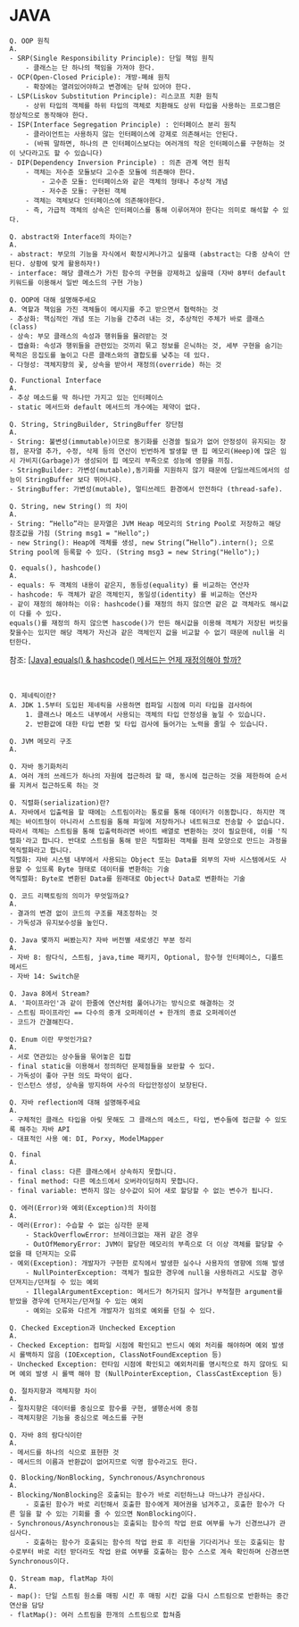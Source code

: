 # JAVA
<!-- > **Q. OOP 원칙**   
> A.   
> - **SRP(Single Responsibility Principle): `단일 책임 원칙`**   
>   - 클래스는 단 하나의 책임을 가져야 한다.
> - **OCP(Open-Closed Priciple): `개방-폐쇄 원칙`**   
>   - 확장에는 열려있어야하고 변경에는 닫혀 있어야 한다.
> - **LSP(Liskov Substitution Principle): `리스코프 치환 원칙`**
>      - 상위 타입의 객체를 하위 타입의 객체로 치환해도 상위 타입을 사용하는 프로그램은 정상적으로 동작해야 한다.   
> - **ISP(Interface Segregation Principle) : `인터페이스 분리 원칙`**   
>      - 클라이언트는 사용하지 않는 인터페이스에 강제로 의존해서는 안된다.
(바꿔 말하면, 하나의 큰 인터페이스보다는 여러개의 작은 인터페이스를 구현하는 것이 낫다라고도 할 수 있습니다)
> - **DIP(Dependency Inversion Principle) : `의존 관계 역전 원칙`**
>      - 객체는 저수준 모듈보다 고수준 모듈에 의존해야 한다.   
>          - 고수준 모듈: 인터페이스와 같은 객체의 형태나 추상적 개념
>          - 저수준 모듈: 구현된 객체
>      - 객체는 객체보다 인터페이스에 의존해야한다.
>      - 즉, 가급적 객체의 상속은 인터페이스를 통해 이루어져야 한다는 의미로 해석할 수 있다. -->

```
Q. OOP 원칙
A.   
- SRP(Single Responsibility Principle): 단일 책임 원칙   
    - 클래스는 단 하나의 책임을 가져야 한다.
- OCP(Open-Closed Priciple): 개방-폐쇄 원칙   
    - 확장에는 열려있어야하고 변경에는 닫혀 있어야 한다.
- LSP(Liskov Substitution Principle): 리스코프 치환 원칙
    - 상위 타입의 객체를 하위 타입의 객체로 치환해도 상위 타입을 사용하는 프로그램은 정상적으로 동작해야 한다.   
- ISP(Interface Segregation Principle) : 인터페이스 분리 원칙   
    - 클라이언트는 사용하지 않는 인터페이스에 강제로 의존해서는 안된다.
    - (바꿔 말하면, 하나의 큰 인터페이스보다는 여러개의 작은 인터페이스를 구현하는 것이 낫다라고도 할 수 있습니다)
- DIP(Dependency Inversion Principle) : 의존 관계 역전 원칙
    - 객체는 저수준 모듈보다 고수준 모듈에 의존해야 한다.   
        - 고수준 모듈: 인터페이스와 같은 객체의 형태나 추상적 개념
        - 저수준 모듈: 구현된 객체
    - 객체는 객체보다 인터페이스에 의존해야한다.
    - 즉, 가급적 객체의 상속은 인터페이스를 통해 이루어져야 한다는 의미로 해석할 수 있다.
```

```
Q. abstract와 Interface의 차이는?
A.
- abstract: 부모의 기능을 자식에서 확장시켜나가고 싶을때 (abstract는 다중 상속이 안된다. 상황에 맞게 활용하자!)
- interface: 해당 클래스가 가진 함수의 구현을 강제하고 싶을때 (자바 8부터 default 키워드를 이용해서 일반 메소드의 구현 가능)
```

```
Q. OOP에 대해 설명해주세요
A. 역할과 책임을 가진 객체들이 메시지를 주고 받으면서 협력하는 것
- 추상화: 핵심적인 개념 또는 기능을 간추려 내는 것, 추상적인 주체가 바로 클래스(class)
- 상속: 부모 클래스의 속성과 행위들을 물려받는 것
- 캡슐화: 속성과 행위들을 관련있는 것끼리 묶고 정보를 은닉하는 것, 세부 구현을 숨기는 목적은 응집도를 높이고 다른 클래스와의 결합도를 낮추는 데 있다.
- 다형성: 객체지향의 꽃, 상속을 받아서 재정의(override) 하는 것
```

```
Q. Functional Interface
A. 
- 추상 메소드를 딱 하나만 가지고 있는 인터페이스
- static 메서드와 default 메서드의 개수에는 제약이 없다.
```

```
Q. String, StringBuilder, StringBuffer 장단점
A. 
- String: 불변성(immutable)이므로 동기화를 신경쓸 필요가 없어 안정성이 유지되는 장점, 문자열 추가, 수정, 삭제 등의 연산이 빈번하게 발생할 땐 힙 메모리(Heep)에 많은 임시 가비지(Garbage)가 생성되어 힙 메모리 부족으로 성능에 영향을 끼침.
- StringBuilder: 가변성(mutable),동기화를 지원하지 않기 때문에 단일쓰레드에서의 성능이 StringBuffer 보다 뛰어나다.
- StringBuffer: 가변성(mutable), 멀티쓰레드 환경에서 안전하다 (thread-safe).
```

```
Q. String, new String() 의 차이
A. 
- String: “Hello”라는 문자열은 JVM Heap 메모리의 String Pool로 저장하고 해당 참조값을 가짐 (String msg1 = "Hello";)
- new String(): Heap에 객체를 생성, new String(”Hello”).intern(); 으로 String pool에 등록할 수 있다. (String msg3 = new String("Hello");)
```

```
Q. equals(), hashcode()
A. 
- equals: 두 객체의 내용이 같은지, 동등성(equality) 를 비교하는 연산자
- hashcode: 두 객체가 같은 객체인지, 동일성(identity) 를 비교하는 연산자
- 같이 재정의 해야하는 이유: hashcode()를 재정의 하지 않으면 같은 값 객체라도 해시값이 다를 수 있다.
equals()를 재정의 하지 않으면 hascode()가 만든 해시값을 이용해 객체가 저장된 버킷을 찾을수는 있지만 해당 객체가 자신과 같은 객체인지 값을 비교할 수 없기 때문에 null을 리턴한다.
```
참조: [[Java] equals() & hashcode() 메서드는 언제 재정의해야 할까?](https://velog.io/@sonypark/Java-equals-hascode-%EB%A9%94%EC%84%9C%EB%93%9C%EB%8A%94-%EC%96%B8%EC%A0%9C-%EC%9E%AC%EC%A0%95%EC%9D%98%ED%95%B4%EC%95%BC-%ED%95%A0%EA%B9%8C)

<br>

```
Q. 제네릭이란?
A. JDK 1.5부터 도입된 제네릭을 사용하면 컴파일 시점에 미리 타입을 검사하여
    1. 클래스나 메소드 내부에서 사용되는 객체의 타입 안정성을 높일 수 있습니다.
    2. 반환값에 대한 타입 변환 및 타입 검사에 들어가는 노력을 줄일 수 있습니다.
```

```
Q. JVM 메모리 구조
A. 
```

```
Q. 자바 동기화처리
A. 여러 개의 쓰레드가 하나의 자원에 접근하려 할 때, 동시에 접근하는 것을 제한하여 순서를 지켜서 접근하도록 하는 것
```

```
Q. 직렬화(serialization)란?
A. 자바에서 입출력을 할 때에는 스트림이라는 통로를 통해 데이터가 이동합니다. 하지만 객체는 바이트형이 아니라서 스트림을 통해 파일에 저장하거나 네트워크로 전송할 수 없습니다.
따라서 객체는 스트림을 통해 입출력하려면 바이트 배열로 변환하는 것이 필요한데, 이를 '직렬화'라고 합니다. 반대로 스트림을 통해 받은 직렬화된 객체를 원래 모양으로 만드는 과정을 역직렬화라고 합니다.
직렬화: 자바 시스템 내부에서 사용되는 Object 또는 Data를 외부의 자바 시스템에서도 사용할 수 있또록 Byte 형태로 데이터를 변환하는 기술
역직렬화: Byte로 변환된 Data를 원래대로 Object나 Data로 변환하는 기술
```

```
Q. 코드 리팩토링의 의미가 무엇일까요?
A. 
- 결과의 변경 없이 코드의 구조를 재조정하는 것
- 가독성과 유지보수성을 높인다.
```

```
Q. Java 몇까지 써봤는지? 자바 버전별 새로생긴 부분 정리
A.
- 자바 8: 람다식, 스트림, java,time 패키지, Optional, 함수형 인터페이스, 디폴트 메서드
- 자바 14: Switch문
```

```
Q. Java 8에서 Stream?
A. '파이프라인'과 같이 한줄에 연산처럼 풀어나가는 방식으로 해결하는 것
- 스트림 파이프라인 == 다수의 중개 오퍼레이션 + 한개의 종료 오퍼레이션
- 코드가 간결해진다.
```

```
Q. Enum 이란 무엇인가요?
A. 
- 서로 연관있는 상수들을 묶어놓은 집합
- final static을 이용해서 정의하던 문제점들을 보완할 수 있다.
- 가독성이 좋아 구현 의도 파악이 쉽다.
- 인스턴스 생성, 상속을 방지하여 사수의 타입안정성이 보장된다.
```

```
Q. 자바 reflection에 대해 설명해주세요
A. 
- 구체적인 클래스 타입을 아맂 못해도 그 클래스의 메소드, 타입, 변수들에 접근할 수 있도록 해주는 자바 API
- 대표적인 사용 예: DI, Porxy, ModelMapper
```

```
Q. final
A.
- final class: 다른 클래스에서 상속하지 못합니다.
- final method: 다른 메소드에서 오버라이딩하지 못합니다.
- final variable: 변하지 않는 상수값이 되어 새로 할당할 수 없는 변수가 됩니다.
```

```
Q. 에러(Error)와 예외(Exception)의 차이점
A. 
- 에러(Error): 수습할 수 없는 심각한 문제
    - StackOverflowError: 브레이크없는 재귀 같은 경우
    - OutOfMemoryError: JVM이 할당한 메모리의 부족으로 더 이상 객체를 할당할 수 없을 때 던져지는 오류
- 예외(Exception): 개발자가 구현한 로직에서 발생한 실수나 사용자의 영향에 의해 발생
    - NullPointerException: 객체가 필요한 경우에 null을 사용하려고 시도할 경우 던져지는/던져질 수 있는 예외
    - IllegalArgumentException: 메서드가 허가되지 않거나 부적절한 argument를 받았을 경우에 던져지는/던져질 수 있는 예외
    - 예외는 오류와 다르게 개발자가 임의로 예외를 던질 수 있다.
```

```
Q. Checked Exception과 Unchecked Exception
A. 
- Checked Exception: 컴파일 시점에 확인되고 반드시 예외 처리를 해야하며 예외 발생 시 롤백하지 않음 (IOException, ClassNotFoundException 등)
- Unchecked Exception: 런타임 시점에 확인되고 예외처리를 명시적으로 하지 않아도 되며 예외 발생 시 롤백 해야 함 (NullPointerException, ClassCastException 등)
```

```
Q. 절차지향과 객체지향 차이
A. 
- 절차지향은 데이터를 중심으로 함수를 구현, 샐행순서에 중점
- 객체지향은 기능을 중심으로 메소드를 구현
```

```
Q. 자바 8의 람다식이란
A. 
- 메서드를 하나의 식으로 표현한 것
- 메서드의 이름과 반환값이 없어지므로 익명 함수라고도 한다.
```

```
Q. Blocking/NonBlocking, Synchronous/Asynchronous
A. 
- Blocking/NonBlocking은 호출되는 함수가 바로 리턴하느냐 마느냐가 관심사다.
    - 호출된 함수가 바로 리턴해서 호출한 함수에게 제어권을 넘겨주고, 호출한 함수가 다른 일을 할 수 있는 기회를 줄 수 있으면 NonBlocking이다.
- Synchronous/Asynchronous는 호출되는 함수의 작업 완료 여부를 누가 신경쓰냐가 관심사다.
    - 호출하는 함수가 호출되는 함수의 작업 완료 후 리턴을 기다리거나 또는 호출되는 함수로부터 바로 리턴 받더라도 작업 완료 여부를 호출하는 함수 스스로 계속 확인하며 신경쓰면 Synchronous이다.
```

```
Q. Stream map, flatMap 차이
A. 
- map(): 단일 스트림 원소를 매핑 시킨 후 매핑 시킨 값을 다시 스트림으로 반환하는 중간 연산을 담당
- flatMap(): 여러 스트림을 한개의 스트림으로 합쳐줌
```
